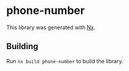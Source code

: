 # phone-number

This library was generated with [Nx](https://nx.dev).

## Building

Run `nx build phone-number` to build the library.
